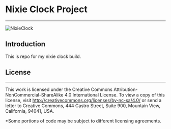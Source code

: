 # Nixie Clock Project
_____

![NixieClock](https://i.imgur.com/uSDMjrFl.jpg)

## Introduction
This is repo for my nixie clock build.


## License
_____

This work is licensed under the  Creative Commons Attribution-NonCommercial-ShareAlike 4.0 International License. To view a copy of this license, visit <http://creativecommons.org/licenses/by-nc-sa/4.0/> or send a letter to Creative Commons, 444 Castro Street, Suite 900, Mountain View, California, 94041, USA.

*Some portions of code may be subject to different licensing agreements.
